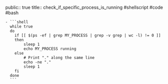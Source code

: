 public:: true
title:: check_if_specific_process_is_running
#shellscript #code #bash

	- ```shell
	  while true
	  do
	  	if [[ $(ps -ef | grep MY_PROCESS | grep -v grep | wc -l) != 0 ]]
	  	then
	  		sleep 1
	  		echo MY_PROCESS running
	  	else
	      	# Print "." along the same line
	  		echo -ne "."
	  		sleep 1
	  	fi
	  done
	  ```